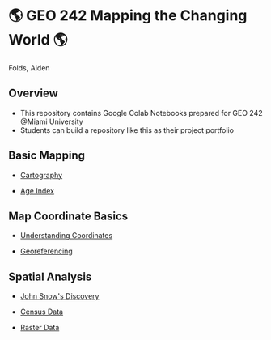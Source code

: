 # :earth_americas: GEO 242 Mapping the Changing World :earth_americas:

Folds, Aiden

## Overview

- This repository contains Google Colab Notebooks prepared for GEO 242 @Miami University
- Students can build a repository like this as their project portfolio

## Basic Mapping

- [Cartography](https://github.com/aidenfol/gis-project-portfolio-geo242/blob/aa0ccd32ef8625915b93e008e7b7b7640567c58d/basic-mapping/Cartography.ipynb)

- [Age Index](https://github.com/aidenfol/gis-project-portfolio-geo242/blob/d580a55fe3d3f41d7b35ce0c344c9c990fff6d47/basic-mapping/Age-Index.ipynb)

## Map Coordinate Basics

- [Understanding Coordinates](https://github.com/aidenfol/gis-project-portfolio-geo242/blob/b527718a55bfcd404c76afb640457c9e82d843fe/map-coordinate-basics/understanding-coordinates.ipynb)

- [Georeferencing](https://github.com/aidenfol/gis-project-portfolio-geo242/blob/0e5d2dac0ce866320320b574b52724f86245ecb9/map-coordinate-basics/georeferencing.ipynb)

## Spatial Analysis

- [John Snow's Discovery](https://github.com/aidenfol/gis-project-portfolio-geo242/blob/d8c5ac8f58b6df7aec65865a90c9148eed86275f/Copy_of_week_10_assignment_template.ipynb)

- [Census Data](https://github.com/aidenfol/gis-project-portfolio-geo242/blob/35a0fea7eda1c644819cee72373ee7781b6932fd/Copy_of_week_12_assignment_template.ipynb)

- [Raster Data](https://github.com/aidenfol/gis-project-portfolio-geo242/blob/44590f4558f551fea96e521e906e826c40ddf64a/Spatial-Analysis/Raster-Data.ipynb)
